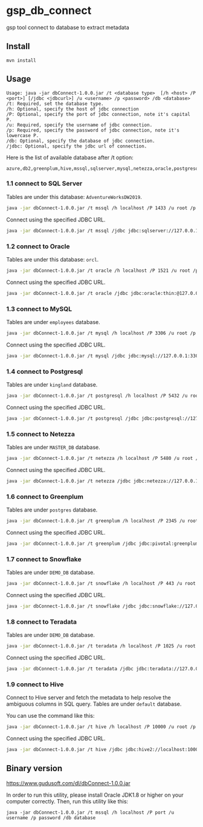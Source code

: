 # gsp_db_connect
gsp tool connect to database to extract metadata


## Install
```
mvn install 
```

## Usage
```
Usage: java -jar dbConnect-1.0.0.jar /t <database type>  [/h <host> /P <port>] [/jdbc <jdbcurl>] /u <username> /p <password> /db <database>
/t: Required, set the database type.
/h: Optional, specify the host of jdbc connection
/P: Optional, specify the port of jdbc connection, note it's capital P.
/u: Required, specify the username of jdbc connection.
/p: Required, specify the password of jdbc connection, note it's lowercase P.
/db: Optional, specify the database of jdbc connection.
/jdbc: Optional, specify the jdbc url of connection.
```


Here is the list of available database after /t option:
```
azure,db2,greenplum,hive,mssql,sqlserver,mysql,netezza,oracle,postgresql,postgres,redshift,snowflake,teradata
```



### 1.1 connect to SQL Server
Tables are under this database: `AdventureWorksDW2019`.

```sh
java -jar dbConnect-1.0.0.jar /t mssql /h localhost /P 1433 /u root /p password /db AdventureWorksDW2019  
```

Connect using the specified JDBC URL.

```sh
java -jar dbConnect-1.0.0.jar /t mssql /jdbc jdbc:sqlserver://127.0.0.1:1433;DatabaseName=AdventureWorksDW2019  /u root /p password 
```

### 1.2 connect to Oracle
Tables are under this database: `orcl`.

```sh
java -jar dbConnect-1.0.0.jar /t oracle /h localhost /P 1521 /u root /p password /db orcl 
```

Connect using the specified JDBC URL.

```sh
java -jar dbConnect-1.0.0.jar /t oracle /jdbc jdbc:oracle:thin:@127.0.0.1:1521/orcl /u root /p password
```

### 1.3 connect to MySQL
Tables are under `employees` database.

```sh
java -jar dbConnect-1.0.0.jar /t mysql /h localhost /P 3306 /u root /p password /db employees  
```

Connect using the specified JDBC URL.

```sh
java -jar dbConnect-1.0.0.jar /t mysql /jdbc jdbc:mysql://127.0.0.1:3306/employees  /u root /p password   
```

### 1.4 connect to Postgresql
Tables are under `kingland` database.

```sh
java -jar dbConnect-1.0.0.jar /t postgresql /h localhost /P 5432 /u root /p password /db kingland  
```

Connect using the specified JDBC URL.

```sh
java -jar dbConnect-1.0.0.jar /t postgresql /jdbc jdbc:postgresql://127.0.0.1:5432/kingland  /u root /p password   
```

### 1.5 connect to Netezza
Tables are under `MASTER_DB` database.

```sh
java -jar dbConnect-1.0.0.jar /t netezza /h localhost /P 5480 /u root /p password /db MASTER_DB  
```

Connect using the specified JDBC URL.

```sh
java -jar dbConnect-1.0.0.jar /t netezza /jdbc jdbc:netezza://127.0.0.1:5480/MASTER_DB  /u root /p password   
```

### 1.6 connect to Greenplum
Tables are under `postgres` database.

```sh
java -jar dbConnect-1.0.0.jar /t greenplum /h localhost /P 2345 /u root /p password /db postgres  
```

Connect using the specified JDBC URL.

```sh
java -jar dbConnect-1.0.0.jar /t greenplum /jdbc jdbc:pivotal:greenplum://127.0.0.1:2345;DatabaseName=postgres  /u root /p password   
```

### 1.7 connect to Snowflake
Tables are under `DEMO_DB` database.

```sh
java -jar dbConnect-1.0.0.jar /t snowflake /h localhost /P 443 /u root /p password /db DEMO_DB  
```

Connect using the specified JDBC URL.

```sh
java -jar dbConnect-1.0.0.jar /t snowflake /jdbc jdbc:snowflake://127.0.0.1:443?db=DEMO_DB  /u root /p password   
```

### 1.8 connect to Teradata
Tables are under `DEMO_DB` database.

```sh
java -jar dbConnect-1.0.0.jar /t teradata /h localhost /P 1025 /u root /p password /db DEMO_DB  
```

Connect using the specified JDBC URL.

```sh
java -jar dbConnect-1.0.0.jar /t teradata /jdbc jdbc:teradata://127.0.0.1:1025/DEMO_DB  /u root /p password   
```

### 1.9 connect to Hive
Connect to Hive server and fetch the metadata to help resolve the ambiguous columns in SQL query.
Tables are under `default` database.

You can use the command like this:
```sh
java -jar dbConnect-1.0.0.jar /t hive /h localhost /P 10000 /u root /p password /db default  
```
Connect using the specified JDBC URL.

```sh
java -jar dbConnect-1.0.0.jar /t hive /jdbc jdbc:hive2://localhost:10000/default /u root /p password  
```

## Binary version
https://www.gudusoft.com/dl/dbConnect-1.0.0.jar

In order to run this utility, please install Oracle JDK1.8 or higher on your computer correctly.
Then, run this utility like this:

```
java -jar dbConnect-1.0.0.jar /t mssql /h localhost /P port /u username /p password /db database  
```
